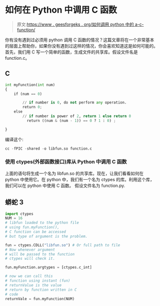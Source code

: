 # 如何在 Python 中调用 C 函数

> 原文:[https://www . geesforgeks . org/如何调用 python 中的 a-c-function/](https://www.geeksforgeeks.org/how-to-call-a-c-function-in-python/)

你有没有遇到过必须用 python 调用 C 函数的情况？这篇文章将在一个非常基本的层面上帮助你，如果你没有遇到过这样的情况，你会喜欢知道这是如何可能的。
首先，我们用 C 写一个简单的函数，生成文件的共享库。假设文件名是 function.c。

## C

```py
int myFunction(int num)
{
    if (num == 0)

        // if number is 0, do not perform any operation.
        return 0;
    else
        // if number is power of 2, return 1 else return 0
          return ((num & (num - 1)) == 0 ? 1 : 0) ;

}
```

编译这个:

```py
cc -fPIC -shared -o libfun.so function.c
```

### **使用 ctypes(外部函数接口)库从 Python 中调用 C 函数**

上面的语句将生成一个名为 libfun.so 的共享库。现在，让我们看看如何在 python 中使用它。在 python 中，我们有一个名为 ctypes 的库。利用这个库，我们可以在 python 中使用 C 函数。
假设文件名为 function.py.

## 蟒蛇 3

```py
import ctypes
NUM = 16     
# libfun loaded to the python file
# using fun.myFunction(),
# C function can be accessed
# but type of argument is the problem.

fun = ctypes.CDLL("libfun.so") # Or full path to file 
# Now whenever argument
# will be passed to the function                                                       
# ctypes will check it.

fun.myFunction.argtypes = [ctypes.c_int]

# now we can call this
# function using instant (fun)
# returnValue is the value
# return by function written in C
# code
returnVale = fun.myFunction(NUM)       
```